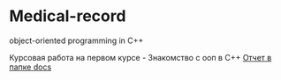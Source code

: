 # Medical-record
object-oriented programming in C++

Курсовая работа на первом курсе - Знакомство с ооп в С++
[Отчет в папке docs](https://github.com/GoreevArtem/Medical-record/blob/main/Отчет%20по%20курсовой%20работе.pdf)

